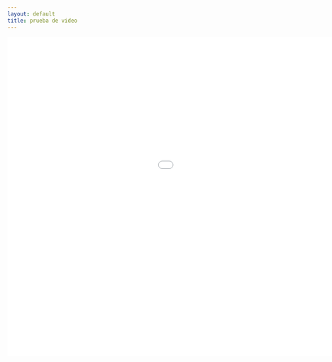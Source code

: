 ```yaml
---
layout: default
title: prueba de video 
---
```




<iframe width="1280" height="720" src="//www.youtube.com/embed/s_Azgn0o5WU" frameborder="0" allowfullscreen></iframe>
